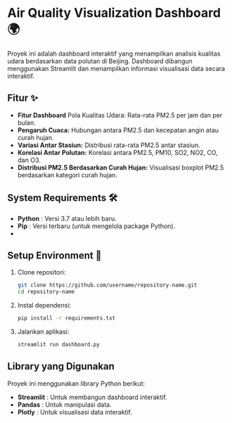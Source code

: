 # Air Quality Visualization Dashboard 🌍

Proyek ini adalah dashboard interaktif yang menampilkan analisis kualitas udara berdasarkan data polutan di Beijing. Dashboard dibangun menggunakan Streamlit dan menampilkan informasi visualisasi data secara interaktif.

## Fitur ✨
- **Fitur Dashboard**
Pola Kualitas Udara:
Rata-rata PM2.5 per jam dan per bulan.
- **Pengaruh Cuaca:**
Hubungan antara PM2.5 dan kecepatan angin atau curah hujan.
- **Variasi Antar Stasiun:**
Distribusi rata-rata PM2.5 antar stasiun.
- **Korelasi Antar Polutan:**
Korelasi antara PM2.5, PM10, SO2, NO2, CO, dan O3.
- **Distribusi PM2.5 Berdasarkan Curah Hujan:**
Visualisasi boxplot PM2.5 berdasarkan kategori curah hujan.

## System Requirements 🛠️
- **Python**  : Versi 3.7 atau lebih baru.
- **Pip**     : Versi terbaru (untuk mengelola package Python).
- 
## Setup Environment 🚀
1. Clone repositori:
   ```bash
   git clone https://github.com/username/repository-name.git
   cd repository-name
2. Instal dependensi:
   ```bash
   pip install -r requirements.txt
3. Jalankan aplikasi:
   ```bash
   streamlit run dashboard.py
   
## Library yang Digunakan
Proyek ini menggunakan library Python berikut:
- **Streamlit** : Untuk membangun dashboard interaktif.
- **Pandas**    : Untuk manipulasi data.
- **Plotly**    : Untuk visualisasi data interaktif.
